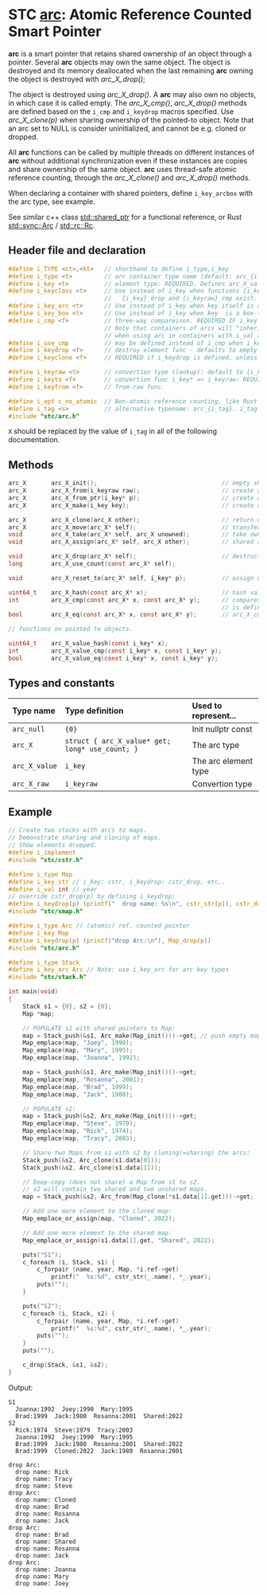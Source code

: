 # STC [arc](../include/stc/arc.h): Atomic Reference Counted Smart Pointer

**arc** is a smart pointer that retains shared ownership of an object through a pointer.
Several **arc** objects may own the same object. The object is destroyed and its memory
deallocated when the last remaining **arc** owning the object is destroyed with *arc_X_drop()*;

The object is destroyed using *arc_X_drop()*. A **arc** may also own no objects, in which
case it is called empty. The *arc_X_cmp()*, *arc_X_drop()* methods are defined based on
the `i_cmp` and `i_keydrop` macros specified. Use *arc_X_clone(p)* when sharing ownership of
the pointed-to object. Note that an arc set to NULL is consider uninitialized, and
cannot be e.g. cloned or dropped.

All **arc** functions can be called by multiple threads on different instances of **arc** without
additional synchronization even if these instances are copies and share ownership of the same object.
**arc** uses thread-safe atomic reference counting, through the *arc_X_clone()* and *arc_X_drop()* methods.

When declaring a container with shared pointers, define `i_key_arcbox` with the arc type, see example.

See similar c++ class [std::shared_ptr](https://en.cppreference.com/w/cpp/memory/shared_ptr) for a functional reference, or Rust [std::sync::Arc](https://doc.rust-lang.org/std/sync/struct.Arc.html) / [std::rc::Rc](https://doc.rust-lang.org/std/rc/struct.Rc.html).

## Header file and declaration

```c
#define i_TYPE <ct>,<kt>   // shorthand to define i_type,i_key
#define i_type <t>         // arc container type name (default: arc_{i_key})
#define i_key <t>          // element type: REQUIRED. Defines arc_X_value
#define i_keyclass <t>     // Use instead of i_key when functions {i_key}_clone,
                           //   {i_key}_drop and {i_keyraw}_cmp exist.
#define i_key_arc <t>      // Use instead of i_key when key itself is an arc-type.
#define i_key_box <t>      // Use instead of i_key when key  is a box-type.
#define i_cmp <f>          // three-way compareison. REQUIRED IF i_key is a non-integral type
                           // Note that containers of arcs will "inherit" i_cmp
                           // when using arc in containers with i_val_arcbox MyArc - ie. the i_type.
#define i_use_cmp          // may be defined instead of i_cmp when i_key is an integral/native-type.
#define i_keydrop <f>      // destroy element func - defaults to empty destruct
#define i_keyclone <f>     // REQUIRED if i_keydrop is defined, unless 'i_opt c_no_clone' is defined.

#define i_keyraw <t>       // convertion type (lookup): default to {i_key}
#define i_keyto <f>        // convertion func i_key* => i_keyraw: REQUIRED IF i_keyraw defined.
#define i_keyfrom <f>      // from-raw func.

#define i_opt c_no_atomic  // Non-atomic reference counting, like Rust Rc.
#define i_tag <s>          // alternative typename: arc_{i_tag}. i_tag defaults to i_key
#include "stc/arc.h"
```
`X` should be replaced by the value of `i_tag` in all of the following documentation.

## Methods
```c
arc_X       arc_X_init();                                   // empty shared pointer
arc_X       arc_X_from(i_keyraw raw);                       // create an arc from raw type (available if i_keyraw defined by user).
arc_X       arc_X_from_ptr(i_key* p);                       // create an arc from raw pointer. Takes ownership of p.
arc_X       arc_X_make(i_key key);                          // create an arc from constructed key object. Faster than from_ptr().

arc_X       arc_X_clone(arc_X other);                       // return other with increased use count
arc_X       arc_X_move(arc_X* self);                        // transfer ownership to receiver; self becomes NULL
void        arc_X_take(arc_X* self, arc_X unowned);         // take ownership of unowned.
void        arc_X_assign(arc_X* self, arc_X other);         // shared assign (increases use count)

void        arc_X_drop(arc_X* self);                        // destruct (decrease use count, free at 0)
long        arc_X_use_count(const arc_X* self);

void        arc_X_reset_to(arc_X* self, i_key* p);          // assign new arc from ptr. Takes ownership of p.

uint64_t    arc_X_hash(const arc_X* x);                     // hash value
int         arc_X_cmp(const arc_X* x, const arc_X* y);      // compares pointer addresses if no `i_cmp` is specified.
                                                            // is defined. Otherwise uses 'i_cmp' or default cmp.
bool        arc_X_eq(const arc_X* x, const arc_X* y);       // arc_X_cmp() == 0

// functions on pointed to objects.

uint64_t    arc_X_value_hash(const i_key* x);
int         arc_X_value_cmp(const i_key* x, const i_key* y);
bool        arc_X_value_eq(const i_key* x, const i_key* y);
```

## Types and constants

| Type name        | Type definition                                   | Used to represent...   |
|:-----------------|:--------------------------------------------------|:-----------------------|
| `arc_null`       | `{0}`                                             | Init nullptr const     |
| `arc_X`          | `struct { arc_X_value* get; long* use_count; }`   | The arc type          |
| `arc_X_value`    | `i_key`                                           | The arc element type  |
| `arc_X_raw`      | `i_keyraw`                                        | Convertion type        |

## Example

```c
// Create two stacks with arcs to maps.
// Demonstrate sharing and cloning of maps.
// Show elements dropped.
#define i_implement
#include "stc/cstr.h"

#define i_type Map
#define i_key_str // i_key: cstr, i_keydrop: cstr_drop, etc..
#define i_val int // year
// override cstr_drop(p) by defining i_keydrop:
#define i_keydrop(p) (printf("  drop name: %s\n", cstr_str(p)), cstr_drop(p))
#include "stc/smap.h"

#define i_type Arc // (atomic) ref. counted pointer
#define i_key Map
#define i_keydrop(p) (printf("drop Arc:\n"), Map_drop(p))
#include "stc/arc.h"

#define i_type Stack
#define i_key_arc Arc // Note: use i_key_arc for arc key types
#include "stc/stack.h"

int main(void)
{
    Stack s1 = {0}, s2 = {0};
    Map *map;

    // POPULATE s1 with shared pointers to Map:
    map = Stack_push(&s1, Arc_make(Map_init()))->get; // push empty map to s1.
    Map_emplace(map, "Joey", 1990);
    Map_emplace(map, "Mary", 1995);
    Map_emplace(map, "Joanna", 1992);

    map = Stack_push(&s1, Arc_make(Map_init()))->get;
    Map_emplace(map, "Rosanna", 2001);
    Map_emplace(map, "Brad", 1999);
    Map_emplace(map, "Jack", 1980);

    // POPULATE s2:
    map = Stack_push(&s2, Arc_make(Map_init()))->get;
    Map_emplace(map, "Steve", 1979);
    Map_emplace(map, "Rick", 1974);
    Map_emplace(map, "Tracy", 2003);

    // Share two Maps from s1 with s2 by cloning(=sharing) the arcs:
    Stack_push(&s2, Arc_clone(s1.data[0]));
    Stack_push(&s2, Arc_clone(s1.data[1]));

    // Deep-copy (does not share) a Map from s1 to s2.
    // s2 will contain two shared and two unshared maps.
    map = Stack_push(&s2, Arc_from(Map_clone(*s1.data[1].get)))->get;

    // Add one more element to the cloned map:
    Map_emplace_or_assign(map, "Cloned", 2022);

    // Add one more element to the shared map:
    Map_emplace_or_assign(s1.data[1].get, "Shared", 2022);

    puts("S1");
    c_foreach (i, Stack, s1) {
        c_forpair (name, year, Map, *i.ref->get)
            printf("  %s:%d", cstr_str(_.name), *_.year);
        puts("");
    }

    puts("S2");
    c_foreach (i, Stack, s2) {
        c_forpair (name, year, Map, *i.ref->get)
            printf("  %s:%d", cstr_str(_.name), *_.year);
        puts("");
    }
    puts("");

    c_drop(Stack, &s1, &s2);
}
```
Output:
```
S1
  Joanna:1992  Joey:1990  Mary:1995
  Brad:1999  Jack:1980  Rosanna:2001  Shared:2022
S2
  Rick:1974  Steve:1979  Tracy:2003
  Joanna:1992  Joey:1990  Mary:1995
  Brad:1999  Jack:1980  Rosanna:2001  Shared:2022
  Brad:1999  Cloned:2022  Jack:1980  Rosanna:2001

drop Arc:
  drop name: Rick
  drop name: Tracy
  drop name: Steve
drop Arc:
  drop name: Cloned
  drop name: Brad
  drop name: Rosanna
  drop name: Jack
drop Arc:
  drop name: Brad
  drop name: Shared
  drop name: Rosanna
  drop name: Jack
drop Arc:
  drop name: Joanna
  drop name: Mary
  drop name: Joey
```
